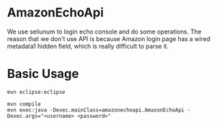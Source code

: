 AmazonEchoApi
=============
We use seliunum to login echo console and do some operations.
The reason that we don't use API is because Amazon login page has a wired metadata1 hidden field, which is really difficult to parse it.


Basic Usage
=============
```
mvn eclipse:eclipse

mvn compile
mvn exec:java -Dexec.mainClass=amazonechoapi.AmazonEchoApi -Dexec.args="<username> <password>"
```  
